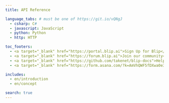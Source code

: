 ```yaml
---
title: API Reference

language_tabs: # must be one of https://git.io/vQNgJ
  - csharp: C#
  - javascript: JavaScript
  - python: Python
  - http: HTTP

toc_footers:
  - <a target="_blank" href="https://portal.blip.ai">Sign Up for Blip</a>
  - <a target="_blank" href="https://forum.blip.ai">Join our community</a>
  - <a target="_blank" href="https://github.com/takenet/blip-docs">Help to improve this docs</a>
  - <a target="_blank" href="https://form.asana.com/?k=AmVhQWF5fDXwa0e3VVwZoQ&d=15292640478948">Suggest an update</a>

includes:
  - en/introduction
  - en/concept

search: true
---
```

